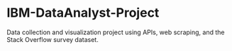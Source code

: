 # IBM-DataAnalyst-Project
Data collection and visualization project using APIs, web scraping, and the Stack Overflow survey dataset.
